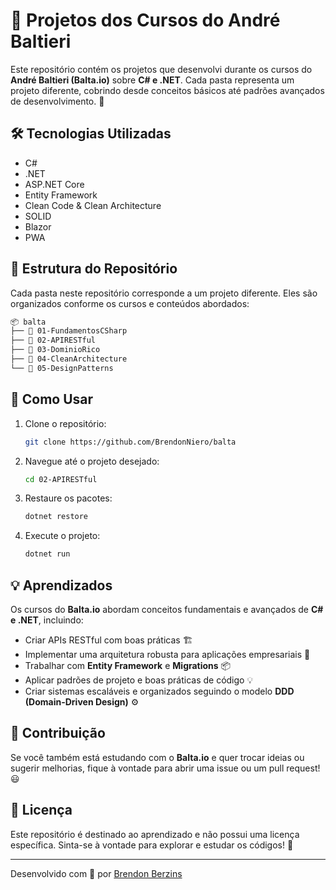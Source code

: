 # 📌 Projetos dos Cursos do André Baltieri

Este repositório contém os projetos que desenvolvi durante os cursos do **André Baltieri (Balta.io)** sobre **C# e .NET**. Cada pasta representa um projeto diferente, cobrindo desde conceitos básicos até padrões avançados de desenvolvimento. 🚀

## 🛠️ Tecnologias Utilizadas
- C#
- .NET
- ASP.NET Core
- Entity Framework
- Clean Code & Clean Architecture
- SOLID
- Blazor
- PWA

## 📂 Estrutura do Repositório
Cada pasta neste repositório corresponde a um projeto diferente. Eles são organizados conforme os cursos e conteúdos abordados:

```bash
📦 balta
├── 📁 01-FundamentosCSharp
├── 📁 02-APIRESTful
├── 📁 03-DominioRico
├── 📁 04-CleanArchitecture
└── 📁 05-DesignPatterns
```

## 📜 Como Usar
1. Clone o repositório:
   ```bash
   git clone https://github.com/BrendonNiero/balta
   ```
2. Navegue até o projeto desejado:
   ```bash
   cd 02-APIRESTful
   ```
3. Restaure os pacotes:
   ```bash
   dotnet restore
   ```
4. Execute o projeto:
   ```bash
   dotnet run
   ```

## 💡 Aprendizados
Os cursos do **Balta.io** abordam conceitos fundamentais e avançados de **C# e .NET**, incluindo:
- Criar APIs RESTful com boas práticas 🏗️
- Implementar uma arquitetura robusta para aplicações empresariais 🏢
- Trabalhar com **Entity Framework** e **Migrations** 📦
- Aplicar padrões de projeto e boas práticas de código 💡
- Criar sistemas escaláveis e organizados seguindo o modelo **DDD (Domain-Driven Design)** ⚙️

## 🤝 Contribuição
Se você também está estudando com o **Balta.io** e quer trocar ideias ou sugerir melhorias, fique à vontade para abrir uma issue ou um pull request! 😃

## 📜 Licença
Este repositório é destinado ao aprendizado e não possui uma licença específica. Sinta-se à vontade para explorar e estudar os códigos! 📝

---
Desenvolvido com 💙 por [Brendon Berzins](https://github.com/BrendonNiero)